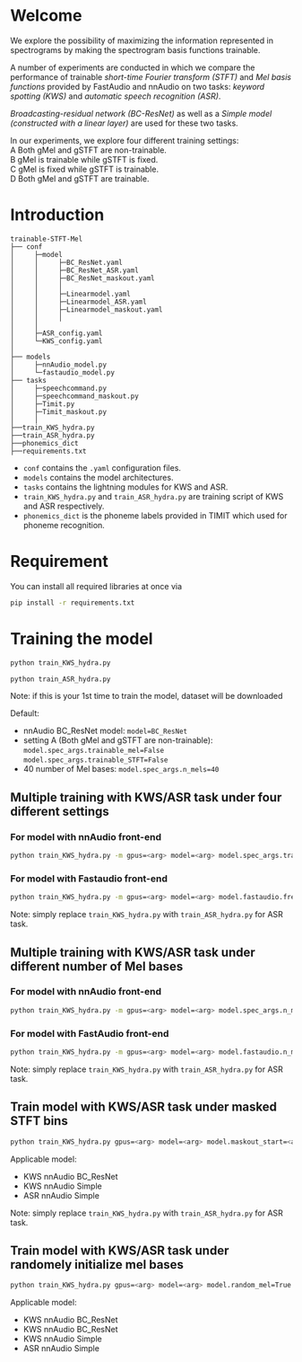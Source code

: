 # Welcome

We explore the possibility of maximizing the information represented in spectrograms by making the spectrogram basis functions trainable.

A number of experiments are conducted in which we compare the performance of trainable _short-time Fourier transform (STFT)_ and _Mel basis functions_ provided by FastAudio and nnAudio on two tasks: _keyword spotting (KWS)_ and _automatic speech recognition (ASR)_. 

_Broadcasting-residual network (BC-ResNet)_ as well as a _Simple model (constructed with a linear layer)_ are used for these two tasks.

In our experiments, we explore four different training settings: \
A Both gMel and gSTFT are non-trainable. \
B gMel is trainable while gSTFT is fixed.\
C gMel is fixed while gSTFT is trainable.\
D Both gMel and gSTFT are trainable.

# Introduction

```
trainable-STFT-Mel
├── conf
│     ├─model
│     │     ├─BC_ResNet.yaml
│     │     ├─BC_ResNet_ASR.yaml
│     │     ├─BC_ResNet_maskout.yaml
│     │     │   
│     │     ├─Linearmodel.yaml
│     │     ├─Linearmodel_ASR.yaml
│     │     ├─Linearmodel_maskout.yaml
│     │     │   
│     │
│     ├─ASR_config.yaml
│     └─KWS_config.yaml
│
├── models
│     ├─nnAudio_model.py
│     └─fastaudio_model.py
├── tasks
│     ├─speechcommand.py
│     ├─speechcommand_maskout.py
│     ├─Timit.py
│     ├─Timit_maskout.py
│     │
├──train_KWS_hydra.py
├──train_ASR_hydra.py
├──phonemics_dict
├──requirements.txt
```

* `conf` contains the `.yaml` configuration files.
* `models` contains the model architectures.
* `tasks` contains the lightning modules for KWS and ASR.
* `train_KWS_hydra.py` and `train_ASR_hydra.py` are training script of KWS and ASR respectively.
* `phonemics_dict` is the phoneme labels provided in TIMIT which used for phoneme recognition.

# Requirement
You can install all required libraries at once via 
```bash
pip install -r requirements.txt
```

# Training the model
```bash
python train_KWS_hydra.py 
```
```bash
python train_ASR_hydra.py 
```
Note: if this is your 1st time to train the model, dataset will be downloaded 

Default:
* nnAudio BC_ResNet model: `model=BC_ResNet`
* setting A (Both gMel and gSTFT are non-trainable):
`model.spec_args.trainable_mel=False` `model.spec_args.trainable_STFT=False`
* 40 number of Mel bases: `model.spec_args.n_mels=40`

## Multiple training with KWS/ASR task under four different settings

### For model with nnAudio front-end
```bash
python train_KWS_hydra.py -m gpus=<arg> model=<arg> model.spec_args.trainable_mel=True,False model.spec_args.trainable_STFT=True,False
```

### For model with Fastaudio front-end
```bash
python train_KWS_hydra.py -m gpus=<arg> model=<arg> model.fastaudio.freeze=True,False model.spec_args.trainable=True,False
```

Note: simply replace `train_KWS_hydra.py` with `train_ASR_hydra.py` for ASR task.

## Multiple training with KWS/ASR task under different number of Mel bases

### For model with nnAudio front-end
```bash
python train_KWS_hydra.py -m gpus=<arg> model=<arg> model.spec_args.n_mels=10,20,30,40 
```

### For model with FastAudio front-end
```bash
python train_KWS_hydra.py -m gpus=<arg> model=<arg> model.fastaudio.n_mels=10,20,30,40
```

Note: simply replace `train_KWS_hydra.py` with `train_ASR_hydra.py` for ASR task.

## Train model with KWS/ASR task under masked STFT bins 

```bash
python train_KWS_hydra.py gpus=<arg> model=<arg> model.maskout_start=<arg> model.maskout_end=<arg>
```
Applicable model: 
* KWS nnAudio BC_ResNet
* KWS nnAudio Simple
* ASR nnAudio Simple

Note: simply replace `train_KWS_hydra.py` with `train_ASR_hydra.py` for ASR task.

## Train model with KWS/ASR task under randomely initialize mel bases

```bash
python train_KWS_hydra.py gpus=<arg> model=<arg> model.random_mel=True
```

Applicable model: 
* KWS nnAudio BC_ResNet
* KWS nnAudio BC_ResNet
* KWS nnAudio Simple
* ASR nnAudio Simple